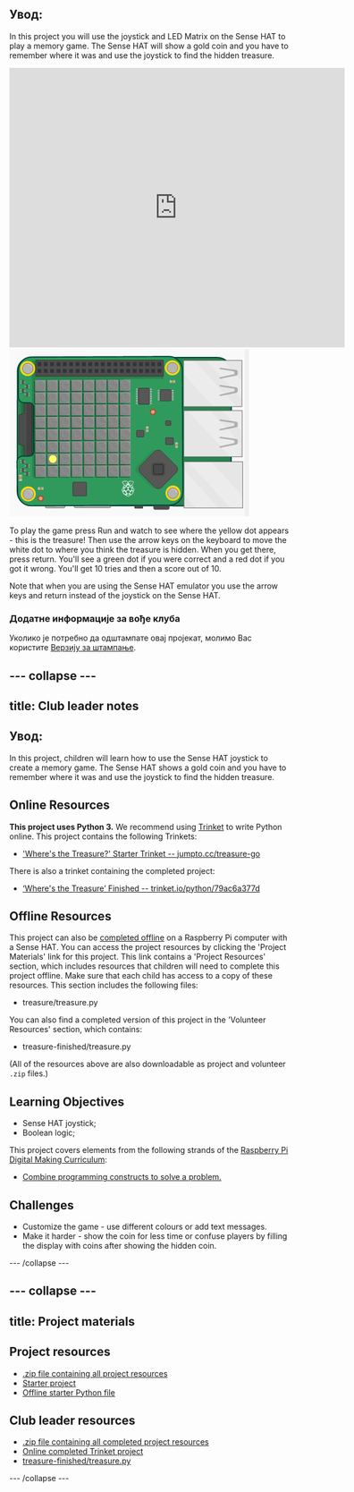 ## Увод:

In this project you will use the joystick and LED Matrix on the Sense HAT to play a memory game. The Sense HAT will show a gold coin and you have to remember where it was and use the joystick to find the hidden treasure.

<div class="trinket">
  <iframe src="https://trinket.io/embed/python/79ac6a377d?outputOnly=true&start=result" width="600" height="500" frameborder="0" marginwidth="0" marginheight="0" allowfullscreen mark="crwd-mark">
</iframe> <img src="images/treasure-final.png" />
</div>

To play the game press Run and watch to see where the yellow dot appears - this is the treasure! Then use the arrow keys on the keyboard to move the white dot to where you think the treasure is hidden. When you get there, press return. You'll see a green dot if you were correct and a red dot if you got it wrong. You'll get 10 tries and then a score out of 10.

Note that when you are using the Sense HAT emulator you use the arrow keys and return instead of the joystick on the Sense HAT.

### Додатне информације за вође клуба

Уколико је потребно да одштампате овај пројекат, молимо Вас користите [Верзију за штампање](https://projects.raspberrypi.org/en/projects/wheres-the-treasure/print).

## \--- collapse \---

## title: Club leader notes

## Увод:

In this project, children will learn how to use the Sense HAT joystick to create a memory game. The Sense HAT shows a gold coin and you have to remember where it was and use the joystick to find the hidden treasure.

## Online Resources

**This project uses Python 3.** We recommend using [Trinket](https://trinket.io/) to write Python online. This project contains the following Trinkets:

* ['Where's the Treasure?' Starter Trinket -- jumpto.cc/treasure-go](http://jumpto.cc/treasure-go)

There is also a trinket containing the completed project:

* [‘Where's the Treasure’ Finished -- trinket.io/python/79ac6a377d](https://trinket.io/python/79ac6a377d)

## Offline Resources

This project can also be [completed offline](https://www.codeclubprojects.org/en-GB/resources/physical-sense-hat/) on a Raspberry Pi computer with a Sense HAT. You can access the project resources by clicking the 'Project Materials' link for this project. This link contains a 'Project Resources' section, which includes resources that children will need to complete this project offline. Make sure that each child has access to a copy of these resources. This section includes the following files:

* treasure/treasure.py

You can also find a completed version of this project in the 'Volunteer Resources' section, which contains:

* treasure-finished/treasure.py

(All of the resources above are also downloadable as project and volunteer `.zip` files.)

## Learning Objectives

* Sense HAT joystick;
* Boolean logic;

This project covers elements from the following strands of the [Raspberry Pi Digital Making Curriculum](http://rpf.io/curriculum):

* [Combine programming constructs to solve a problem.](https://www.raspberrypi.org/curriculum/programming/builder)

## Challenges

* Customize the game - use different colours or add text messages. 
* Make it harder - show the coin for less time or confuse players by filling the display with coins after showing the hidden coin. 

\--- /collapse \---

## \--- collapse \---

## title: Project materials

## Project resources

* [.zip file containing all project resources](resources/treasure-project-resources.zip)
* [Starter project](http://jumpto.cc/treasure-go)
* [Offline starter Python file](resources/treasure-treasure.py)

## Club leader resources

* [.zip file containing all completed project resources](resources/treasure-volunteer-resources.zip)
* [Online completed Trinket project](https://trinket.io/python/79ac6a377d)
* [treasure-finished/treasure.py](resources/treasure-finished-treasure.py)

\--- /collapse \---
